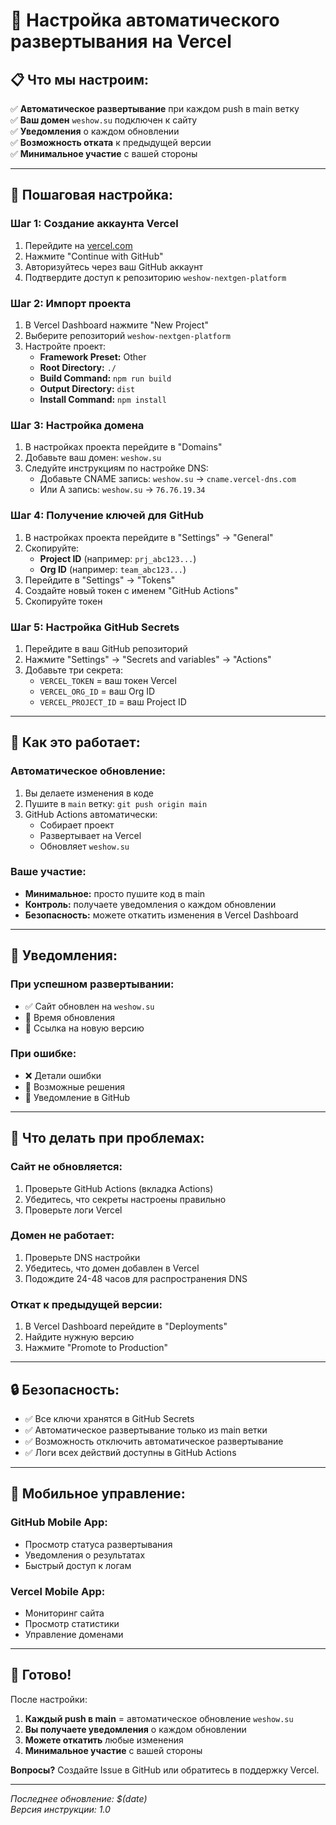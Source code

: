 # 🚀 Настройка автоматического развертывания на Vercel

## 📋 Что мы настроим:

✅ **Автоматическое развертывание** при каждом push в main ветку  
✅ **Ваш домен** `weshow.su` подключен к сайту  
✅ **Уведомления** о каждом обновлении  
✅ **Возможность отката** к предыдущей версии  
✅ **Минимальное участие** с вашей стороны  

---

## 🔧 Пошаговая настройка:

### **Шаг 1: Создание аккаунта Vercel**

1. Перейдите на [vercel.com](https://vercel.com)
2. Нажмите "Continue with GitHub"
3. Авторизуйтесь через ваш GitHub аккаунт
4. Подтвердите доступ к репозиторию `weshow-nextgen-platform`

### **Шаг 2: Импорт проекта**

1. В Vercel Dashboard нажмите "New Project"
2. Выберите репозиторий `weshow-nextgen-platform`
3. Настройте проект:
   - **Framework Preset:** Other
   - **Root Directory:** `./`
   - **Build Command:** `npm run build`
   - **Output Directory:** `dist`
   - **Install Command:** `npm install`

### **Шаг 3: Настройка домена**

1. В настройках проекта перейдите в "Domains"
2. Добавьте ваш домен: `weshow.su`
3. Следуйте инструкциям по настройке DNS:
   - Добавьте CNAME запись: `weshow.su` → `cname.vercel-dns.com`
   - Или A запись: `weshow.su` → `76.76.19.34`

### **Шаг 4: Получение ключей для GitHub**

1. В настройках проекта перейдите в "Settings" → "General"
2. Скопируйте:
   - **Project ID** (например: `prj_abc123...`)
   - **Org ID** (например: `team_abc123...`)
3. Перейдите в "Settings" → "Tokens"
4. Создайте новый токен с именем "GitHub Actions"
5. Скопируйте токен

### **Шаг 5: Настройка GitHub Secrets**

1. Перейдите в ваш GitHub репозиторий
2. Нажмите "Settings" → "Secrets and variables" → "Actions"
3. Добавьте три секрета:
   - `VERCEL_TOKEN` = ваш токен Vercel
   - `VERCEL_ORG_ID` = ваш Org ID
   - `VERCEL_PROJECT_ID` = ваш Project ID

---

## 🎯 Как это работает:

### **Автоматическое обновление:**
1. Вы делаете изменения в коде
2. Пушите в `main` ветку: `git push origin main`
3. GitHub Actions автоматически:
   - Собирает проект
   - Развертывает на Vercel
   - Обновляет `weshow.su`

### **Ваше участие:**
- **Минимальное:** просто пушите код в main
- **Контроль:** получаете уведомления о каждом обновлении
- **Безопасность:** можете откатить изменения в Vercel Dashboard

---

## 📧 Уведомления:

### **При успешном развертывании:**
- ✅ Сайт обновлен на `weshow.su`
- 📅 Время обновления
- 🔗 Ссылка на новую версию

### **При ошибке:**
- ❌ Детали ошибки
- 🔧 Возможные решения
- 📧 Уведомление в GitHub

---

## 🚨 Что делать при проблемах:

### **Сайт не обновляется:**
1. Проверьте GitHub Actions (вкладка Actions)
2. Убедитесь, что секреты настроены правильно
3. Проверьте логи Vercel

### **Домен не работает:**
1. Проверьте DNS настройки
2. Убедитесь, что домен добавлен в Vercel
3. Подождите 24-48 часов для распространения DNS

### **Откат к предыдущей версии:**
1. В Vercel Dashboard перейдите в "Deployments"
2. Найдите нужную версию
3. Нажмите "Promote to Production"

---

## 🔒 Безопасность:

- ✅ Все ключи хранятся в GitHub Secrets
- ✅ Автоматическое развертывание только из main ветки
- ✅ Возможность отключить автоматическое развертывание
- ✅ Логи всех действий доступны в GitHub Actions

---

## 📱 Мобильное управление:

### **GitHub Mobile App:**
- Просмотр статуса развертывания
- Уведомления о результатах
- Быстрый доступ к логам

### **Vercel Mobile App:**
- Мониторинг сайта
- Просмотр статистики
- Управление доменами

---

## 🎉 Готово!

После настройки:
1. **Каждый push в main** = автоматическое обновление `weshow.su`
2. **Вы получаете уведомления** о каждом обновлении
3. **Можете откатить** любые изменения
4. **Минимальное участие** с вашей стороны

**Вопросы?** Создайте Issue в GitHub или обратитесь в поддержку Vercel.

---

*Последнее обновление: $(date)*  
*Версия инструкции: 1.0*
